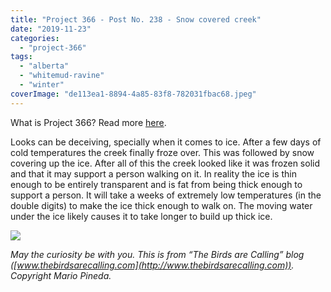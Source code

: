 ```yaml
---
title: "Project 366 - Post No. 238 - Snow covered creek"
date: "2019-11-23"
categories: 
  - "project-366"
tags: 
  - "alberta"
  - "whitemud-ravine"
  - "winter"
coverImage: "de113ea1-8894-4a85-83f8-782031fbac68.jpeg"
---
```


What is Project 366? Read more [here](https://thebirdsarecalling.com/2019/03/29/project-366/).  

Looks can be deceiving, specially when it comes to ice. After a few days of cold temperatures the creek finally froze over. This was followed by snow covering up the ice. After all of this the creek looked like it was frozen solid and that it may support a person walking on it. In reality the ice is thin enough to be entirely transparent and is fat from being thick enough to support a person. It will take a weeks of extremely low temperatures (in the double digits) to make the ice thick enough to walk on. The moving water under the ice likely causes it to take longer to build up thick ice.

![](https://thebirdsarecallingandimustgo.files.wordpress.com/2019/11/de113ea1-8894-4a85-83f8-782031fbac68.jpeg?w=1024)

_May the curiosity be with you. This is from “The Birds are Calling” blog ([www.thebirdsarecalling.com](http://www.thebirdsarecalling.com)). Copyright Mario Pineda._

